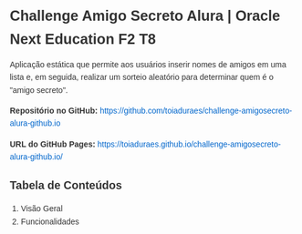<!DOCTYPE html>
<html lang="pt-BR">
<head>
  <meta charset="UTF-8" />
  <title>Challenge Amigo Secreto Alura | Oracle Next Education F2 T8</title>
  <style>
    body {
      font-family: Arial, sans-serif;
      margin: 20px;
      line-height: 1.6;
      color: #333;
    }
    h1 {
      font-size: 1.8em;
      margin-bottom: 0.4em;
    }
    h2 {
      font-size: 1.4em;
      margin-top: 1.2em;
      margin-bottom: 0.4em;
    }
    ul, ol {
      padding-left: 1.4em;
    }
    pre {
      background: #f4f4f4;
      padding: 10px;
      overflow: auto;
    }
    code {
      background: #f4f4f4;
      padding: 2px 4px;
      font-family: Consolas, monospace;
    }
    a {
      color: #0066cc;
      text-decoration: none;
    }
    a:hover {
      text-decoration: underline;
    }
  </style>
</head>
<body>

  <h1>Challenge Amigo Secreto Alura | Oracle Next Education F2 T8</h1>
  <p>
    Aplicação estática que permite aos usuários inserir nomes de amigos em uma lista e, em seguida, realizar um sorteio aleatório para determinar quem é o "amigo secreto".
  </p>

  <p><strong>Repositório no GitHub:</strong> 
    <a href="https://github.com/toiaduraes/challenge-amigosecreto-alura-github.io" target="_blank">
      https://github.com/toiaduraes/challenge-amigosecreto-alura-github.io
    </a>
  </p>
  <p><strong>URL do GitHub Pages:</strong> 
    <a href="https://toiaduraes.github.io/challenge-amigosecreto-alura-github.io/" target="_blank">
      https://toiaduraes.github.io/challenge-amigosecreto-alura-github.io/
    </a>
  </p>

  <h2>Tabela de Conteúdos</h2>
  <ol>
    <li>Visão Geral</li>
    <li>Funcionalidades
